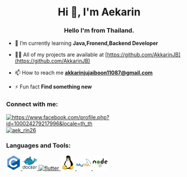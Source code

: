 <h1 align="center">Hi 👋, I'm Aekarin</h1>
<h3 align="center">Hello I'm from Thailand.</h3>

- 🌱 I’m currently learning **Java,Fronend,Backend Developer**

- 👨‍💻 All of my projects are available at [https://github.com/AkkarinJB](https://github.com/AkkarinJB)

- 📫 How to reach me **akkarinjujaiboon11087@gmail.com**

- ⚡ Fun fact **Find something new**

<h3 align="left">Connect with me:</h3>
<p align="left">
<a href="https://fb.com/https://www.facebook.com/profile.php?id=100024279217996&locale=th_th" target="blank"><img align="center" src="https://raw.githubusercontent.com/rahuldkjain/github-profile-readme-generator/master/src/images/icons/Social/facebook.svg" alt="https://www.facebook.com/profile.php?id=100024279217996&locale=th_th" height="30" width="40" /></a>
<a href="https://instagram.com/aek_rin26" target="blank"><img align="center" src="https://raw.githubusercontent.com/rahuldkjain/github-profile-readme-generator/master/src/images/icons/Social/instagram.svg" alt="aek_rin26" height="30" width="40" /></a>
</p>

<h3 align="left">Languages and Tools:</h3>
<p align="left"> <a href="https://www.cprogramming.com/" target="_blank" rel="noreferrer"> <img src="https://raw.githubusercontent.com/devicons/devicon/master/icons/c/c-original.svg" alt="c" width="40" height="40"/> </a> <a href="https://www.docker.com/" target="_blank" rel="noreferrer"> <img src="https://raw.githubusercontent.com/devicons/devicon/master/icons/docker/docker-original-wordmark.svg" alt="docker" width="40" height="40"/> </a> <a href="https://flutter.dev" target="_blank" rel="noreferrer"> <img src="https://www.vectorlogo.zone/logos/flutterio/flutterio-icon.svg" alt="flutter" width="40" height="40"/> </a> <a href="https://www.linux.org/" target="_blank" rel="noreferrer"> <img src="https://raw.githubusercontent.com/devicons/devicon/master/icons/linux/linux-original.svg" alt="linux" width="40" height="40"/> </a> <a href="https://www.mysql.com/" target="_blank" rel="noreferrer"> <img src="https://raw.githubusercontent.com/devicons/devicon/master/icons/mysql/mysql-original-wordmark.svg" alt="mysql" width="40" height="40"/> </a> <a href="https://nodejs.org" target="_blank" rel="noreferrer"> <img src="https://raw.githubusercontent.com/devicons/devicon/master/icons/nodejs/nodejs-original-wordmark.svg" alt="nodejs" width="40" height="40"/> </a> </p>
